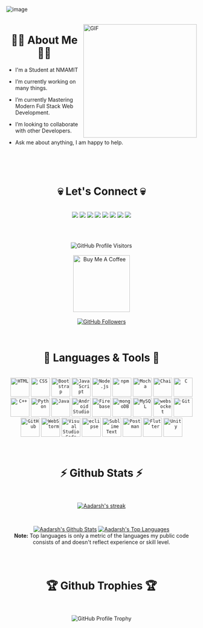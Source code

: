 ![image](https://user-images.githubusercontent.com/64643993/223055632-be526298-1464-4bf5-ab8f-0f32f15766fa.png)
<br/>
<br/>

<img align="right" height="300px" alt="GIF" src="https://github.com/mayankchaudhary26/Cool-Readme-ideas/blob/master/data/lamp%20shift.gif" />
 
<p>
  <h1 align="center"><b>🙋‍♂️ About Me 🙋‍♂️</b></h1>
</p>

- I'm a Student at NMAMIT
 
- I’m currently working on many things.

- I’m currently Mastering Modern Full Stack Web Development.

- I’m looking to collaborate with other Developers.

- Ask me about anything, I am happy to help.

<br/><br/><br/>
<p>
  <h1 align="center"><b>💀 Let's Connect 💀</b></h1>
</p>

<br/>

<div align="center">
<a href = "https://www.linkedin.com/in/aadarsh-9978091a8/" target="_blank"><img src="https://img.icons8.com/fluent/48/000000/linkedin.png"/></a>
<a href = "https://www.instagram.com/aadarsh_hanu?r=nametag" target="_blank"><img src="https://img.icons8.com/fluent/48/000000/instagram-new.png"/></a>
<a href = "https://wa.me/918083162225" target="_blank"><img src="https://img.icons8.com/fluent/48/000000/whatsapp.png"/></a>
<a href = "https://twitter.com/aadarshhanu" target="_blank"><img src="https://img.icons8.com/fluent/48/000000/twitter.png"/></a>
<a href = "https://discordapp.com/users/254305922124349440" target="_blank"><img src="https://img.icons8.com/fluent/48/000000/discord.png"/></a>
<a href = "https://www.snapchat.com/add/aadarshhanu?share_id=f1g1viXmYe8&locale=en-US" target="_blank"><img src="https://img.icons8.com/fluent/48/000000/snapchat.png"/></a>
<a href = "https://github.com/aadarsh231099" target="_blank"><img src="https://img.icons8.com/fluent/48/000000/github.png"/></a>
<a href = "https://www.codechef.com/users/lucifer_hanu" target="_blank"><img src="https://img.icons8.com/fluent/48/000000/codechef.png"/></a>

<br/><br/>
<p align="center">
<img src="https://visitor-badge.laobi.icu/badge?page_id=aadarsh231099.aadarsh231099" target="_blank" alt="GitHub Profile Visitors" title="GitHub Profile Visitors" />
<br/><br/>
<a href="https://www.buymeacoffee.com/aadarshhanu" target="_blank"><img src="https://cdn.buymeacoffee.com/buttons/v2/default-red.png" alt="Buy Me A Coffee" width="150" ></a>
<br/><br/>
<a href="https://github.com/aadarsh231099?tab=followers" target="_blank"><img src="https://img.shields.io/github/followers/aadarsh231099?label=Followers&style=social" alt="GitHub Followers" title="GitHub Followers"></a>
</p>
<br/>	
<p>
  <h1 align="center"><b>🚀 Languages & Tools 🚀</b></h1>
</p>

<br/>

<div align="center">
	<code><img height="50" src="https://user-images.githubusercontent.com/25181517/192158954-f88b5814-d510-4564-b285-dff7d6400dad.png" alt="HTML" title="HTML" /></code>
	<code><img height="50" src="https://user-images.githubusercontent.com/25181517/183898674-75a4a1b1-f960-4ea9-abcb-637170a00a75.png" alt="CSS" title="CSS" /></code>
	<code><img height="50" src="https://user-images.githubusercontent.com/25181517/183898054-b3d693d4-dafb-4808-a509-bab54cf5de34.png" alt="Bootstrap" title="Bootstrap" /></code>
	<code><img height="50" src="https://user-images.githubusercontent.com/25181517/117447155-6a868a00-af3d-11eb-9cfe-245df15c9f3f.png" alt="JavaScript" title="JavaScript" /></code>
	<code><img height="50" src="https://user-images.githubusercontent.com/25181517/183568594-85e280a7-0d7e-4d1a-9028-c8c2209e073c.png" alt="Node.js" title="Node.js" /></code>
	<code><img height="50" src="https://user-images.githubusercontent.com/25181517/121401671-49102800-c959-11eb-9f6f-74d49a5e1774.png" alt="npm" title="npm" /></code>
	<code><img height="50" src="https://user-images.githubusercontent.com/25181517/201476630-f47cfff6-fdee-4ee1-9092-1793b71b1ca3.png" alt="Mocha" title="Mocha" /></code>
	<code><img height="50" src="https://user-images.githubusercontent.com/25181517/201476472-d2f5f644-cfc9-43e5-96d3-c8f40f18b5cb.png" alt="Chai" title="Chai" /></code>
	<code><img height="50" src="https://user-images.githubusercontent.com/25181517/192106070-46255bcf-65e6-4c6b-a296-bf8d0d8fb2a7.png" alt="C" title="C" /></code>
	<code><img height="50" src="https://user-images.githubusercontent.com/25181517/192106073-90fffafe-3562-4ff9-a37e-c77a2da0ff58.png" alt="C++" title="C++" /></code>
	<code><img height="50" src="https://user-images.githubusercontent.com/25181517/183423507-c056a6f9-1ba8-4312-a350-19bcbc5a8697.png" alt="Python" title="Python" /></code>
	<code><img height="50" src="https://user-images.githubusercontent.com/25181517/117201156-9a724800-adec-11eb-9a9d-3cd0f67da4bc.png" alt="Java" title="Java" /></code>
	<code><img height="50" src="https://user-images.githubusercontent.com/25181517/192108895-20dc3343-43e3-4a54-a90e-13a4abbc57b9.png" alt="Android Studio" title="Android Studio" /></code>
	<code><img height="50" src="https://user-images.githubusercontent.com/25181517/189716855-2c69ca7a-5149-4647-936d-780610911353.png" alt="Firebase" title="Firebase" /></code>
	<code><img height="50" src="https://user-images.githubusercontent.com/25181517/182884177-d48a8579-2cd0-447a-b9a6-ffc7cb02560e.png" alt="mongoDB" title="mongoDB" /></code>
	<code><img height="50" src="https://user-images.githubusercontent.com/25181517/183896128-ec99105a-ec1a-4d85-b08b-1aa1620b2046.png" alt="MySQL" title="MySQL" /></code>
	<code><img height="50" src="https://user-images.githubusercontent.com/25181517/187070862-03888f18-2e63-4332-95fb-3ba4f2708e59.png" alt="websocket" title="websocket" /></code>
	<code><img height="50" src="https://user-images.githubusercontent.com/25181517/192108372-f71d70ac-7ae6-4c0d-8395-51d8870c2ef0.png" alt="Git" title="Git" /></code>
	<code><img height="50" src="https://user-images.githubusercontent.com/25181517/192108374-8da61ba1-99ec-41d7-80b8-fb2f7c0a4948.png" alt="GitHub" title="GitHub" /></code>
	<code><img height="50" src="https://user-images.githubusercontent.com/25181517/192108893-b1eed3c7-b2c4-4e1c-9e9f-c7e83637b33d.png" alt="WebStorm" title="WebStorm" /></code>
	<code><img height="50" src="https://user-images.githubusercontent.com/25181517/192108891-d86b6220-e232-423a-bf5f-90903e6887c3.png" alt="Visual Studio Code" title="Visual Studio Code" /></code>
	<code><img height="50" src="https://user-images.githubusercontent.com/25181517/192108892-6e9b5cdf-4e35-4a70-ad9a-801a93a07c1c.png" alt="eclipse" title="eclipse" /></code>
	<code><img height="50" src="https://user-images.githubusercontent.com/25181517/190887576-6653f877-8439-4521-82f3-403086ead892.png" alt="Sublime Text" title="Sublime Text" /></code>
	<code><img height="50" src="https://user-images.githubusercontent.com/25181517/192109061-e138ca71-337c-4019-8d42-4792fdaa7128.png" alt="Postman" title="Postman" /></code>
	<code><img height="50" src="https://user-images.githubusercontent.com/25181517/186150365-da1eccce-6201-487c-8649-45e9e99435fd.png" alt="Flutter" title="Flutter" /></code>
	<code><img height="50" src="https://user-images.githubusercontent.com/25181517/193427941-9437dbbe-376f-40dc-9573-0ef5c02a26a7.png" alt="Unity" title="Unity" /></code>
</div>
</br>
</br>

<p>
  <h1 align="center"><b>⚡ Github Stats ⚡</b></h1>
</p>

<br/>

<p align="center">
    <a href="https://github.com/aadarsh231099/github-readme-streak-stats">
        <img title="🔥 Get streak stats for your profile at git.io/streak-stats" alt="Aadarsh's streak" src="https://github-readme-streak-stats.herokuapp.com/?user=aadarsh231099&theme=black-ice&hide_border=true&stroke=0000&background=060A0CD0"/>
    </a>
</p>


  <br/>
  <p align="center">
    <a href="https://github.com/aadarsh231099/github-readme-stats"><img alt="Aadarsh's Github Stats" src="https://github-readme-stats.vercel.app/api?username=aadarsh231099&show_icons=true&count_private=true&theme=react&hide_border=true&bg_color=0D1117" /></a>
  <a href="https://github.com/aadarsh231099/github-readme-stats"><img alt="Aadarsh's Top Languages" src="https://github-readme-stats.vercel.app/api/top-langs/?username=aadarsh231099&langs_count=8&count_private=true&layout=compact&theme=react&hide_border=true&bg_color=0D1117" /></a>
  <br/>
  <b>Note:</b> Top languages is only a metric of the languages my public code consists of and doesn't reflect experience or skill level.
</p>

<br/>
<br/>

<p>
  <h1 align="center"><b>🏆 Github Trophies 🏆</b></h1>
</p>
<br/>

<p align="center">
  <img src="https://github-profile-trophy.vercel.app/?username=aadarsh231099&theme=onedark&row=1" alt="GitHub Profile Trophy" />
</p>

  

<!--![giphy](https://media.giphy.com/media/RbDKaczqWovIugyJmW/giphy.gif)
<!--
**aadarsh231099/aadarsh231099** is a ✨ _special_ ✨ repository because its `README.md` (this file) appears on your GitHub profile.

Here are some ideas to get you started:

- 🔭 I’m currently working on ...
- 🌱 I’m currently learning ...
- 👯 I’m looking to collaborate on ...
- 🤔 I’m looking for help with ...
- 💬 Ask me about ...
- 📫 How to reach me: ...
- 😄 Pronouns: ...
- ⚡ Fun fact: ...
-->
